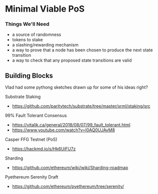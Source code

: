# Minimal Viable PoS

### Things We'll Need
- a source of randomness
- tokens to stake
- a slashing/rewarding mechanism
- a way to prove that a node has been chosen to produce the next state transition
- a way to check that any proposed state transitions are valid

## Building Blocks

Vlad had some pythong sketches drawn up for some of his ideas right?

Substrate Staking
- https://github.com/paritytech/substrate/tree/master/srml/staking/src

99% Fault Tolerant Consensus
- https://vitalik.ca/general/2018/08/07/99_fault_tolerant.html
- https://www.youtube.com/watch?v=l0AQ0UJAvM8

Casper FFG Testnet (PoS)
- https://hackmd.io/s/Hk6UiFU7z

Sharding
- https://github.com/ethereum/wiki/wiki/Sharding-roadmap

Pyethereum Serenity Draft
- https://github.com/ethereum/pyethereum/tree/serenity/
